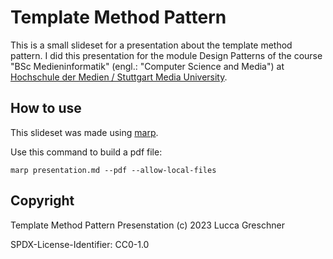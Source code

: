 # Template Method Pattern

This is a small slideset for a presentation about the template method pattern. I did this presentation for the module Design Patterns of the course "BSc Medieninformatik" (engl.: "Computer Science and Media") at [Hochschule der Medien / Stuttgart Media University](https://www.hdm-stuttgart.de).

## How to use

This slideset was made using [marp](https://marp.app/). 

Use this command to build a pdf file:

`marp presentation.md --pdf --allow-local-files`

## Copyright

Template Method Pattern Presenstation (c) 2023 Lucca Greschner

SPDX-License-Identifier: CC0-1.0